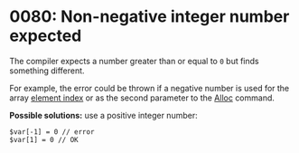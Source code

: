 # 0080: Non-negative integer number expected

The compiler expects a number greater than or equal to `0` but finds something different. 

For example, the error could be thrown if a negative number is used for the array [element index](../../coding/arrays.md#accessing-array-elements-after-declaration) or as the second parameter to the [Alloc](../../coding/built-in-commands.md#alloc) command.

**Possible solutions:** use a positive integer number:

```text
$var[-1] = 0 // error
$var[1] = 0 // OK
```

